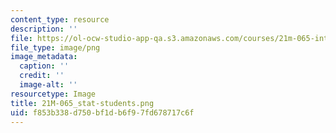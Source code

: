 ```yaml
---
content_type: resource
description: ''
file: https://ol-ocw-studio-app-qa.s3.amazonaws.com/courses/21m-065-introduction-to-musical-composition-spring-2014/f853b338d750bf1db6f97fd678717c6f_21M-065_stat-students.png
file_type: image/png
image_metadata:
  caption: ''
  credit: ''
  image-alt: ''
resourcetype: Image
title: 21M-065_stat-students.png
uid: f853b338-d750-bf1d-b6f9-7fd678717c6f
---
```

